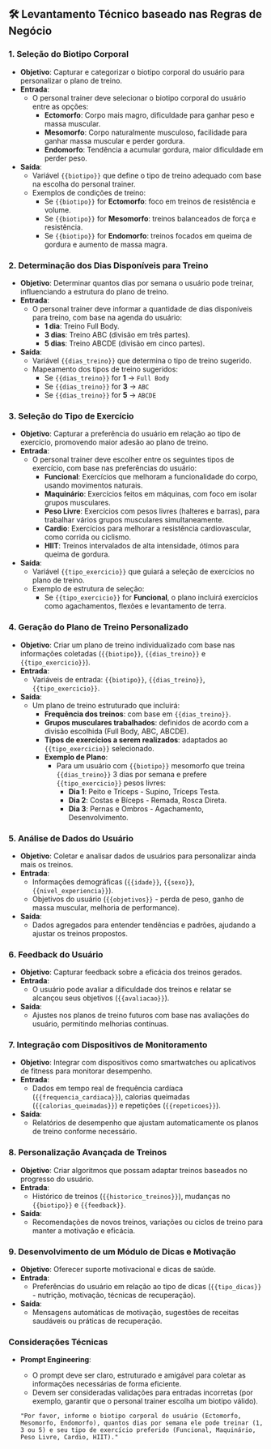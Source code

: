 ## 🛠️ Levantamento Técnico baseado nas Regras de Negócio

### 1. Seleção do Biotipo Corporal
- **Objetivo**: Capturar e categorizar o biotipo corporal do usuário para personalizar o plano de treino.
- **Entrada**: 
  - O personal trainer deve selecionar o biotipo corporal do usuário entre as opções: 
    - **Ectomorfo**: Corpo mais magro, dificuldade para ganhar peso e massa muscular.
    - **Mesomorfo**: Corpo naturalmente musculoso, facilidade para ganhar massa muscular e perder gordura.
    - **Endomorfo**: Tendência a acumular gordura, maior dificuldade em perder peso.
- **Saída**: 
  - Variável `{{biotipo}}` que define o tipo de treino adequado com base na escolha do personal trainer.
  - Exemplos de condições de treino:
    - Se `{{biotipo}}` for **Ectomorfo**: foco em treinos de resistência e volume.
    - Se `{{biotipo}}` for **Mesomorfo**: treinos balanceados de força e resistência.
    - Se `{{biotipo}}` for **Endomorfo**: treinos focados em queima de gordura e aumento de massa magra.

### 2. Determinação dos Dias Disponíveis para Treino
- **Objetivo**: Determinar quantos dias por semana o usuário pode treinar, influenciando a estrutura do plano de treino.
- **Entrada**: 
  - O personal trainer deve informar a quantidade de dias disponíveis para treino, com base na agenda do usuário:
    - **1 dia**: Treino Full Body.
    - **3 dias**: Treino ABC (divisão em três partes).
    - **5 dias**: Treino ABCDE (divisão em cinco partes).
- **Saída**: 
  - Variável `{{dias_treino}}` que determina o tipo de treino sugerido.
  - Mapeamento dos tipos de treino sugeridos:
    - Se `{{dias_treino}}` for **1** → `Full Body`
    - Se `{{dias_treino}}` for **3** → `ABC`
    - Se `{{dias_treino}}` for **5** → `ABCDE`

### 3. Seleção do Tipo de Exercício
- **Objetivo**: Capturar a preferência do usuário em relação ao tipo de exercício, promovendo maior adesão ao plano de treino.
- **Entrada**: 
  - O personal trainer deve escolher entre os seguintes tipos de exercício, com base nas preferências do usuário:
    - **Funcional**: Exercícios que melhoram a funcionalidade do corpo, usando movimentos naturais.
    - **Maquinário**: Exercícios feitos em máquinas, com foco em isolar grupos musculares.
    - **Peso Livre**: Exercícios com pesos livres (halteres e barras), para trabalhar vários grupos musculares simultaneamente.
    - **Cardio**: Exercícios para melhorar a resistência cardiovascular, como corrida ou ciclismo.
    - **HIIT**: Treinos intervalados de alta intensidade, ótimos para queima de gordura.
- **Saída**: 
  - Variável `{{tipo_exercicio}}` que guiará a seleção de exercícios no plano de treino.
  - Exemplo de estrutura de seleção:
    - Se `{{tipo_exercicio}}` for **Funcional**, o plano incluirá exercícios como agachamentos, flexões e levantamento de terra.

### 4. Geração do Plano de Treino Personalizado
- **Objetivo**: Criar um plano de treino individualizado com base nas informações coletadas (`{{biotipo}}`, `{{dias_treino}}` e `{{tipo_exercicio}}`).
- **Entrada**: 
  - Variáveis de entrada: `{{biotipo}}`, `{{dias_treino}}`, `{{tipo_exercicio}}`.
- **Saída**: 
  - Um plano de treino estruturado que incluirá:
    - **Frequência dos treinos**: com base em `{{dias_treino}}`.
    - **Grupos musculares trabalhados**: definidos de acordo com a divisão escolhida (Full Body, ABC, ABCDE).
    - **Tipos de exercícios a serem realizados**: adaptados ao `{{tipo_exercicio}}` selecionado.
    - **Exemplo de Plano**:
      - Para um usuário com `{{biotipo}}` mesomorfo que treina `{{dias_treino}}` 3 dias por semana e prefere `{{tipo_exercicio}}` pesos livres:
        - **Dia 1**: Peito e Tríceps - Supino, Tríceps Testa.
        - **Dia 2**: Costas e Bíceps - Remada, Rosca Direta.
        - **Dia 3**: Pernas e Ombros - Agachamento, Desenvolvimento.

### 5. Análise de Dados do Usuário
- **Objetivo**: Coletar e analisar dados de usuários para personalizar ainda mais os treinos.
- **Entrada**: 
  - Informações demográficas (`{{idade}}`, `{{sexo}}`, `{{nivel_experiencia}}`).
  - Objetivos do usuário (`{{objetivos}}` - perda de peso, ganho de massa muscular, melhoria de performance).
- **Saída**: 
  - Dados agregados para entender tendências e padrões, ajudando a ajustar os treinos propostos.

### 6. Feedback do Usuário
- **Objetivo**: Capturar feedback sobre a eficácia dos treinos gerados.
- **Entrada**: 
  - O usuário pode avaliar a dificuldade dos treinos e relatar se alcançou seus objetivos (`{{avaliacao}}`).
- **Saída**: 
  - Ajustes nos planos de treino futuros com base nas avaliações do usuário, permitindo melhorias contínuas.

### 7. Integração com Dispositivos de Monitoramento
- **Objetivo**: Integrar com dispositivos como smartwatches ou aplicativos de fitness para monitorar desempenho.
- **Entrada**: 
  - Dados em tempo real de frequência cardíaca (`{{frequencia_cardiaca}}`), calorias queimadas (`{{calorias_queimadas}}`) e repetições (`{{repeticoes}}`).
- **Saída**: 
  - Relatórios de desempenho que ajustam automaticamente os planos de treino conforme necessário.

### 8. Personalização Avançada de Treinos
- **Objetivo**: Criar algoritmos que possam adaptar treinos baseados no progresso do usuário.
- **Entrada**: 
  - Histórico de treinos (`{{historico_treinos}}`), mudanças no `{{biotipo}}` e `{{feedback}}`.
- **Saída**: 
  - Recomendações de novos treinos, variações ou ciclos de treino para manter a motivação e eficácia.

### 9. Desenvolvimento de um Módulo de Dicas e Motivação
- **Objetivo**: Oferecer suporte motivacional e dicas de saúde.
- **Entrada**: 
  - Preferências do usuário em relação ao tipo de dicas (`{{tipo_dicas}}` - nutrição, motivação, técnicas de recuperação).
- **Saída**: 
  - Mensagens automáticas de motivação, sugestões de receitas saudáveis ou práticas de recuperação.

### Considerações Técnicas
- **Prompt Engineering**:
  - O prompt deve ser claro, estruturado e amigável para coletar as informações necessárias de forma eficiente.
  - Devem ser consideradas validações para entradas incorretas (por exemplo, garantir que o personal trainer escolha um biotipo válido).
  
  ```plaintext
  "Por favor, informe o biotipo corporal do usuário (Ectomorfo, Mesomorfo, Endomorfo), quantos dias por semana ele pode treinar (1, 3 ou 5) e seu tipo de exercício preferido (Funcional, Maquinário, Peso Livre, Cardio, HIIT)."
